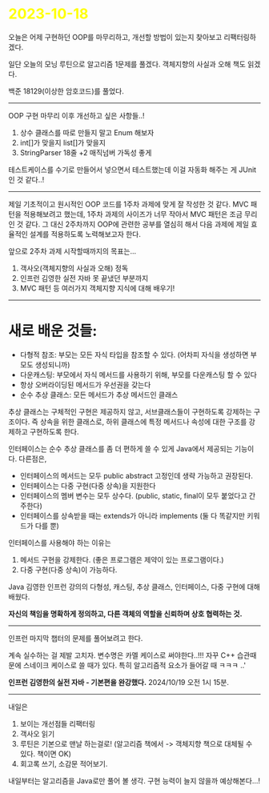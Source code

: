 # <span style="color:yellow">2023-10-18</span>

오늘은 어제 구현하던 OOP를 마무리하고, 개선할 방법이 있는지 찾아보고 리팩터링하겠다.

일단 오늘의 모닝 루틴으로 알고리즘 1문제를 풀겠다. 객체지향의 사실과 오해 책도 읽겠다.

백준 18129(이상한 암호코드)를 풀었다.


- - -

OOP 구현 마무리 이후 개선하고 싶은 사항들..!
1. 상수 클래스를 따로 만들지 말고 Enum 해보자
2. int[]가 맞을지 list[]가 맞을지
3. StringParser 18줄  +2 매직넘버 가독성 좋게


테스트케이스를 수기로 만들어서 넣으면서 테스트했는데
이걸 자동화 해주는 게 JUnit 인 것 같다..!


- - -

제일 기초적이고 원시적인 OOP 코드를 1주차 과제에 맞게 잘 작성한 것 같다.
MVC 패턴을 적용해보려고 했는데, 1주차 과제의 사이즈가 너무 작아서 MVC 패턴은 조금 무리인 것 같다.
그 대신 2주차까지 OOP에 관련한 공부를 열심히 해서 다음 과제에 제일 효율적인 설계를 적용하도록 노력해보고자 한다.


앞으로 2주차 과제 시작할때까지의 목표는...
1. 객사오(객체지향의 사실과 오해) 정독
2. 인프런 김영한 실전 자바 못 끝냈던 부분까지
3. MVC 패턴 등 여러가지 객체지향 지식에 대해 배우기!



- - -


# 새로 배운 것들:
- 다형적 참조: 부모는 모든 자식 타입을 참조할 수 있다. (어차피 자식을 생성하면 부모도 생성되니까)
- 다운캐스팅: 부모에서 자식 메서드를 사용하기 위해, 부모를 다운캐스팅 할 수 있다
- 항상 오버라이딩된 메서드가 우선권을 갖는다
- 순수 추상 클래스: 모든 메서드가 추상 메서드인 클래스

추상 클래스는 구체적인 구현은 제공하지 않고, 서브클래스들이 구현하도록 강제하는 구조이다.
즉 상속을 위한 클래스로, 하위 클래스에 특정 메서드나 속성에 대한 구조를 강제하고 구현하도록 한다.

인터페이스는 순수 추상 클래스를 좀 더 편하게 쓸 수 있게 Java에서 제공되는 기능이다.
다른점은,
- 인터페이스의 메서드는 모두 public abstract 고정인데 생략 가능하고 권장된다.
- 인터페이스는 다중 구현(다중 상속)을 지원한다
- 인터페이스의 멤버 변수는 모두 상수다. (public, static, final이 모두 붙었다고 간주한다)
- 인터페이스를 상속받을 때는 extends가 아니라 implements (둘 다 똑같지만 키워드가 다를 뿐)

인터페이스를 사용해야 하는 이유는
1. 메서드 구현을 강제한다. (좋은 프로그램은 제약이 있는 프로그램이다.)
2. 다중 구현(다중 상속)이 가능하다.



Java 김영한 인프런 강의의
다형성, 캐스팅, 추상 클래스, 인터페이스, 다중 구현에 대해 배웠다.


**자신의 책임을 명확하게 정의하고, 다른 객체의 역할을 신뢰하며 상호 협력하는 것.**



- - -

인프런 마지막 챕터의 문제를 풀어보려고 한다.

계속 실수하는 걸 제발 고치자. 변수명은 카멜 케이스로 써야한다..!!! 자꾸 C++ 습관때문에 스네이크 케이스로 쓸 때가 있다. 특히 알고리즘적 요소가 들어갈 때 ㅋㅋㅋ ..'


**인프런 김영한의 실전 자바 - 기본편을 완강했다.** 2024/10/19 오전 1시 15분.

- - -

내일은
1. 보이는 개선점들 리팩터링
2. 객사오 읽기
3. 루틴은 기본으로 맨날 하는걸로! (알고리즘 책에서 -> 객체지향 책으로 대체될 수 있다. 책이면 OK)
4. 회고록 쓰기, 소감문 적어보기.

내일부터는 알고리즘을 Java로만 풀어 볼 생각.
구현 능력이 늘지 않을까 예상해본다...!

